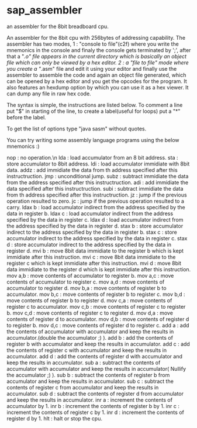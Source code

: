 # sap_assembler
an assembler for the 8bit breadboard cpu.

An assembler for the 8bit cpu with 256bytes of addressing capability.
The assembler has two modes, 1 : "console to file"(c2f) where you write the mnemonics in the console and finaly the console gets terminated by ';', after that a "*.o" file appears in the current directory which is basically an object file which can only be viewed by a hex editor. 2 : a "file to file" mode where you create a "*.asm" file and edit it using your editor and finally use the assembler to assemble the code and again an object file generated, which can be opened by a hex editor and you get the opcodes for the program. It also features an hexdump option by which you can use it as a hex viewer. It can dump any file in raw hex code.

The syntax is simple, the instructions are listed below. To comment a line put "$" in starting of the line, to create a label(useful for loops) put a "*" before the label.

To get the list of options type "java sasm" without quotes.

You can try writing some assembly language programs using the below mnemonics :)

nop : no operation.\n
lda : load accumulator from an 8 bit address.
sta : store accumulator to 8bit address.
ldi : load accumulator immidiate with 8bit data.
addz : add immidiate the data from th address specified after this instructruction.
jmp : unconditional jump.
subz : subtract immidiate the data from the address specified after this instructruction.
adi : add immidiate the data specified after this instructruction.
subi : subtract immidiate the data from th address specified after this instructruction.
jz : jump if the previous operation resulted to zero.
jc : jump if the previous operation resulted to a carry.
ldax b : load accumulator indirect from the address specified by the data in register b.
ldax c : load accumulator indirect from the address specified by the data in register c.
ldax d : load accumulator indirect from the address specified by the data in register d.
stax b : store accumulator indirect to the address specified by the data in register b.
stax c : store accumulator indirect to the address specified by the data in register c.
stax d : store accumulator indirect to the address specified by the data in register d.
mvi b : move 8bit data immidiate to the register b which is kept immidiate after this instruction.
mvi c : move 8bit data immidiate to the register c which is kept immidiate after this instruction.
mvi d : move 8bit data immidiate to the register d which is kept immidiate after this instruction.
mov a,b : move contents of accumulator to register b.
mov a,c : move contents of accumulator to register c.
mov a,d : move contents of accumulator to register d.
mov b,a : move contents of register b to accumulator.
mov b,c : move contents of register b to register c.
mov b,d : move contents of register b to register d.
mov c,a : move contents of register c to accumulator.
mov c,b : move contents of register c to register b.
mov c,d : move contents of register c to register d.
mov d,a : move contents of register d to accumulator.
mov d,b : move contents of register d to register b.
mov d,c : move contents of register d to register c.
add a : add the contents of accumulator with accumulator and keep the results in accumulator.(double the accumulator ;) ).
add b : add the contents of register b with accumulator and keep the results in accumulator.
add c : add the contents of register c with accumulator and keep the results in accumulator.
add d : add the contents of register d with accumulator and keep the results in accumulator.
sub a : subtract the contents of accumulator with accumulator and keep the results in accumulator( Nullify the accumulator ;) ).
sub b : subtract the contents of register b from accumulator and keep the results in accumulator.
sub c : subtract the contents of register c from accumulator and keep the results in accumulator.
sub d : subtract the contents of register d from accumulator and keep the results in accumulator.
inr a : increment the contents of accumulator by 1.
inr b : increment the contents of register b by 1.
inr c : increment the contents of register c by 1.
inr d : increment the contents of register d by 1.
hlt : halt or stop the cpu.


